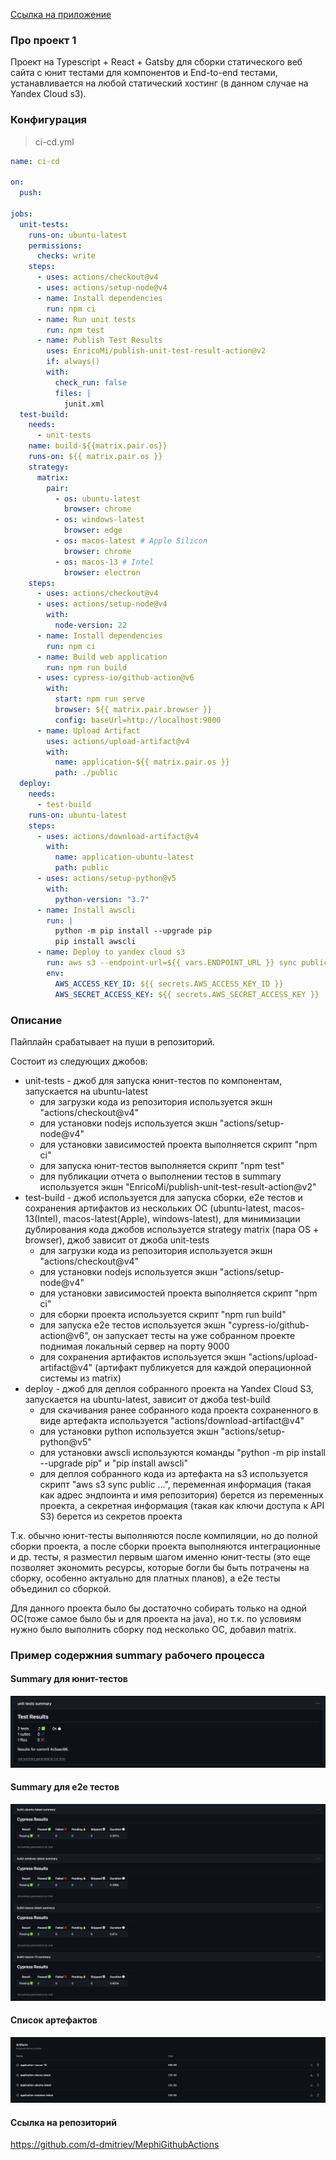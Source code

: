 [Ссылка на приложение](https://mephi-home.website.yandexcloud.net/)

### Про проект 1

Проект на Typescript + React + Gatsby для сборки статического веб сайта с юнит тестами для компонентов и End-to-end тестами, устанавливается на любой статический хостинг (в данном случае на Yandex Cloud s3).

### Конфигурация

> ci-cd.yml

```yaml
name: ci-cd

on:
  push:

jobs:
  unit-tests:
    runs-on: ubuntu-latest
    permissions:
      checks: write
    steps:
      - uses: actions/checkout@v4
      - uses: actions/setup-node@v4
      - name: Install dependencies
        run: npm ci
      - name: Run unit tests
        run: npm test
      - name: Publish Test Results
        uses: EnricoMi/publish-unit-test-result-action@v2
        if: always()
        with:
          check_run: false
          files: |
            junit.xml
  test-build:
    needs:
      - unit-tests
    name: build-${{matrix.pair.os}}
    runs-on: ${{ matrix.pair.os }}
    strategy:
      matrix:
        pair:
          - os: ubuntu-latest
            browser: chrome
          - os: windows-latest
            browser: edge
          - os: macos-latest # Apple Silicon
            browser: chrome
          - os: macos-13 # Intel
            browser: electron
    steps:
      - uses: actions/checkout@v4
      - uses: actions/setup-node@v4
        with:
          node-version: 22
      - name: Install dependencies
        run: npm ci
      - name: Build web application
        run: npm run build
      - uses: cypress-io/github-action@v6
        with:
          start: npm run serve
          browser: ${{ matrix.pair.browser }}
          config: baseUrl=http://localhost:9000
      - name: Upload Artifact
        uses: actions/upload-artifact@v4
        with:
          name: application-${{ matrix.pair.os }}
          path: ./public
  deploy:
    needs:
      - test-build
    runs-on: ubuntu-latest
    steps:
      - uses: actions/download-artifact@v4
        with:
          name: application-ubuntu-latest
          path: public
      - uses: actions/setup-python@v5
        with:
          python-version: "3.7"
      - name: Install awscli
        run: |
          python -m pip install --upgrade pip
          pip install awscli
      - name: Deploy to yandex cloud s3
        run: aws s3 --endpoint-url=${{ vars.ENDPOINT_URL }} sync public ${{ vars.REPO_URL }} --delete
        env:
          AWS_ACCESS_KEY_ID: ${{ secrets.AWS_ACCESS_KEY_ID }}
          AWS_SECRET_ACCESS_KEY: ${{ secrets.AWS_SECRET_ACCESS_KEY }}
```

### Описание

Пайплайн срабатывает на пуши в репозиторий.

Состоит из следующих джобов:

- unit-tests - джоб для запуска юнит-тестов по компонентам, запускается на ubuntu-latest
  - для загрузки кода из репозитория используется экшн "actions/checkout@v4"
  - для установки nodejs используется экшн "actions/setup-node@v4"
  - для установки зависимостей проекта выполняется скрипт "npm ci"
  - для запуска юнит-тестов выполняется скрипт "npm test"
  - для публикации отчета о выполнении тестов в summary используется экшн "EnricoMi/publish-unit-test-result-action@v2"
- test-build - джоб используется для запуска сборки, e2e тестов и сохранения артифактов из нескольких ОС (ubuntu-latest, macos-13(Intel), macos-latest(Apple), windows-latest), для минимизации дублирования кода джобов используется strategy matrix (пара OS + browser), джоб зависит от джоба unit-tests
  - для загрузки кода из репозитория используется экшн "actions/checkout@v4"
  - для установки nodejs используется экшн "actions/setup-node@v4"
  - для установки зависимостей проекта выполняется скрипт "npm ci"
  - для сборки проекта используется скрипт "npm run build"
  - для запуска e2e тестов используется экшн "cypress-io/github-action@v6", он запускает тесты на уже собранном проекте поднимая локальный сервер на порту 9000
  - для сохранения артифактов используется экшн "actions/upload-artifact@v4" (артифакт публикуется для каждой операционной системы из matrix)
- deploy - джоб для деплоя собранного проекта на Yandex Cloud S3, запускается на ubuntu-latest, зависит от джоба test-build
  - для скачивания ранее собранного кода проекта сохраненного в виде артефакта используется "actions/download-artifact@v4"
  - для установки python используется экшн "actions/setup-python@v5"
  - для установки awscli используются команды "python -m pip install --upgrade pip"
    и "pip install awscli"
  - для деплоя собранного кода из артефакта на s3 используется скрипт "aws s3 sync public ...", переменная информация (такая как адрес эндпоинта и имя репозитория) берется из переменных проекта, а секретная информация (такая как ключи доступа к API S3) берется из секретов проекта

Т.к. обычно юнит-тесты выполняются после компиляции, но до полной сборки проекта, а после сборки проекта выполняются интеграционные и др. тесты, я разместил первым шагом именно юнит-тесты (это еще позволяет экономить ресурсы, которые богли бы быть потрачены на сборку, особенно актуально для платных планов), а e2e тесты объединил со сборкой.

Для данного проекта было бы достаточно собирать только на одной ОС(тоже самое было бы и для проекта на java), но т.к. по условиям нужно было выполнить сборку под несколько ОС, добавил matrix.

### Пример содержния summary рабочего процесса

#### Summary для юнит-тестов

![](./result1.png)

#### Summary для e2e тестов

![](./result2.png)

#### Список артефактов

![](./result3.png)

#### Ссылка на репозиторий

https://github.com/d-dmitriev/MephiGithubActions
